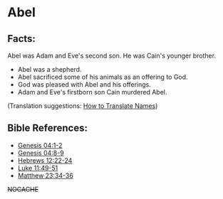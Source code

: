 # Abel  #

## Facts: ##

Abel was Adam and Eve's second son. He was Cain's younger brother.

 * Abel was a shepherd.
 * Abel sacrificed some of his animals as an offering to God.
 * God was pleased with Abel and his offerings.
 * Adam and Eve's firstborn son Cain murdered Abel.

(Translation suggestions: [How to Translate Names](en/ta-vol1/translate/man/translate-names)) 



## Bible References: ##

* [Genesis 04:1-2](en/tn/gen/help/04/01)
* [Genesis 04:8-9](en/tn/gen/help/04/08)
* [Hebrews 12:22-24](en/tn/heb/help/12/22)
* [Luke 11:49-51](en/tn/luk/help/11/49)
* [Matthew 23:34-36](en/tn/mat/help/23/34)

~~NOCACHE~~